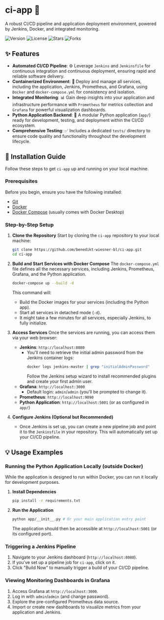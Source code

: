# ci-app 🚀

A robust CI/CD pipeline and application deployment environment, powered by Jenkins, Docker, and integrated monitoring.

![Version](https://img.shields.io/badge/version-1.0.0-blue) ![License](https://img.shields.io/badge/license-None-lightgrey) ![Stars](https://img.shields.io/github/stars/benedikt-wiesner-bl/ci-app?style=social) ![Forks](https://img.shields.io/github/forks/benedikt-wiesner-bl/ci-app?style=social)

## ✨ Features

*   **Automated CI/CD Pipeline**: ⚙️ Leverage `Jenkins` and `Jenkinsfile` for continuous integration and continuous deployment, ensuring rapid and reliable software delivery.
*   **Containerized Environment**: 🐳 Deploy and manage all services, including the application, Jenkins, Prometheus, and Grafana, using `Docker` and `docker-compose.yml` for consistency and isolation.
*   **Integrated Monitoring**: 📊 Gain deep insights into your application and infrastructure performance with `Prometheus` for metrics collection and `Grafana` for powerful visualization dashboards.
*   **Python Application Backend**: 🐍 A modular Python application (`app/`) ready for development, testing, and deployment within the CI/CD ecosystem.
*   **Comprehensive Testing**: ✅ Includes a dedicated `tests/` directory to ensure code quality and functionality throughout the development lifecycle.


## 🚀 Installation Guide

Follow these steps to get `ci-app` up and running on your local machine.

### Prerequisites

Before you begin, ensure you have the following installed:

*   [Git](https://git-scm.com/)
*   [Docker](https://docs.docker.com/get-docker/)
*   [Docker Compose](https://docs.docker.com/compose/install/) (usually comes with Docker Desktop)

### Step-by-Step Setup

1.  **Clone the Repository**
    Start by cloning the `ci-app` repository to your local machine:

    ```bash
    git clone https://github.com/benedikt-wiesner-bl/ci-app.git
    cd ci-app
    ```

2.  **Build and Start Services with Docker Compose**
    The `docker-compose.yml` file defines all the necessary services, including Jenkins, Prometheus, Grafana, and the Python application.

    ```bash
    docker-compose up --build -d
    ```
    This command will:
    *   Build the Docker images for your services (including the Python app).
    *   Start all services in detached mode (`-d`).
    *   It might take a few minutes for all services, especially Jenkins, to fully initialize.

3.  **Access Services**
    Once the services are running, you can access them via your web browser:
    *   **Jenkins**: `http://localhost:8080`
        *   You'll need to retrieve the initial admin password from the Jenkins container logs:
            ```bash
            docker logs jenkins-master | grep "initialAdminPassword"
            ```
            Follow the Jenkins setup wizard to install recommended plugins and create your first admin user.
    *   **Grafana**: `http://localhost:3000`
        *   Default login: `admin`/`admin` (you'll be prompted to change it).
    *   **Prometheus**: `http://localhost:9090`
    *   **Python Application**: `http://localhost:5001` (or as configured in `app/`)

4.  **Configure Jenkins (Optional but Recommended)**
    *   Once Jenkins is set up, you can create a new pipeline job and point it to the `Jenkinsfile` in your repository. This will automatically set up your CI/CD pipeline.


## 💡 Usage Examples

### Running the Python Application Locally (outside Docker)

While the application is designed to run within Docker, you can run it locally for development purposes.

1.  **Install Dependencies**
    ```bash
    pip install -r requirements.txt
    ```

2.  **Run the Application**
    ```bash
    python app/__init__.py # Or your main application entry point
    ```
    The application should then be accessible at `http://localhost:5001` (or its configured port).

### Triggering a Jenkins Pipeline

1.  Navigate to your Jenkins dashboard (`http://localhost:8080`).
2.  If you've set up a pipeline job for `ci-app`, click on it.
3.  Click "Build Now" to manually trigger a build of your CI/CD pipeline.

### Viewing Monitoring Dashboards in Grafana

1.  Access Grafana at `http://localhost:3000`.
2.  Log in with `admin`/`admin` (and change password).
3.  Explore the pre-configured Prometheus data source.
4.  Import or create new dashboards to visualize metrics from your application and Jenkins.


